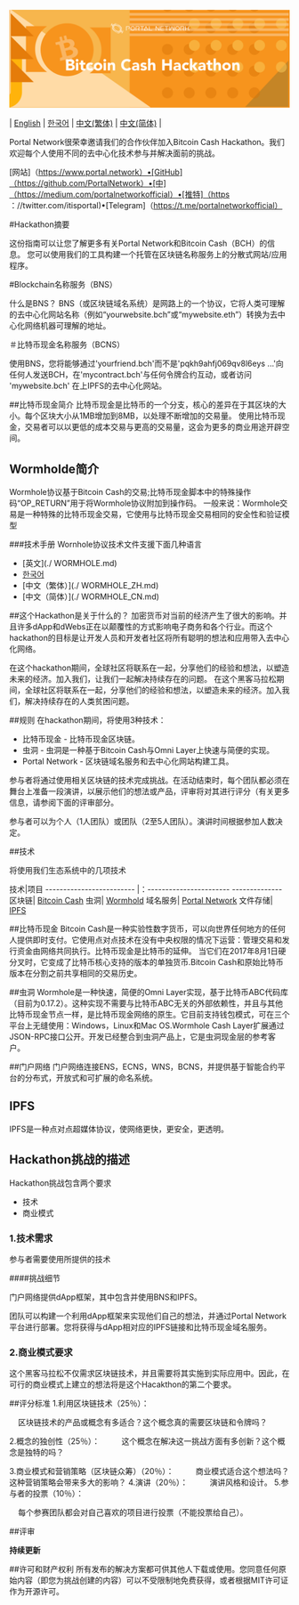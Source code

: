 ![Bitcoin Cash](./assets/bch.png)

| [English](./README.md) | [한국어](./README_KR.md) | [中文(繁体)](./README_ZH.md) | [中文(简体)](./README_CN.md) |

Portal Network很荣幸邀请我们的合作伙伴加入Bitcoin Cash Hackathon。我们欢迎每个人使用不同的去中心化技术参与并解决面前的挑战。

[网站]（https://www.portal.network）•[GitHub]（https://github.com/PortalNetwork）•[中]（https://medium.com/portalnetworkofficial）•[推特]（https ：//twitter.com/itisportal)•[Telegram]（https://t.me/portalnetworkofficial）

#Hackathon摘要

这份指南可以让您了解更多有关Portal Network和Bitcoin Cash（BCH）的信息。
您可以使用我们的工具构建一个托管在区块链名称服务上的分散式网站/应用程序。

#Blockchain名称服务（BNS）

什么是BNS？
BNS（或区块链域名系统）是网路上的一个协议，它将人类可理解的去中心化网站名称（例如“yourwebsite.bch”或“mywebsite.eth”）转换为去中心化网络机器可理解的地址。

＃比特币现金名称服务（BCNS）

使用BNS，您将能够通过'yourfriend.bch'而不是'pqkh9ahfj069qv8l6eys ...'向任何人发送BCH，在'mycontract.bch'与任何令牌合约互动，或者访问 'mywebsite.bch' 在上IPFS的去中心化网站。

##比特币现金简介
比特币现金是比特币的一个分支，核心的差异在于其区块的大小。每个区块大小从1MB增加到8MB，以处理不断增加的交易量。
使用比特币现金，交易者可以以更低的成本交易与更高的交易量，这会为更多的商业用途开辟空间。

## Wormholde简介
Wormhole协议基于Bitcoin Cash的交易;比特币现金脚本中的特殊操作码“OP_RETURN”用于将Wormhole协议附加到操作码。
一般来说：Wormhole交易是一种特殊的比特币现金交易，它使用与比特币现金交易相同的安全性和验证模型

###技术手册
Wornhole协议技术文件支援下面几种语言
- [英文](./ WORMHOLE.md)
- [한국어](./WORMHOLE_KR.md)
- [中文（繁体）](./ WORMHOLE_ZH.md)
- [中文（简体）](./ WORMHOLE_CN.md)

##这个Hackathon是关于什么的？
加密货币对当前的经济产生了很大的影响。并且许多dApp和dWebs正在以颠覆性的方式影响电子商务和各个行业。而这个hackathon的目标是让开发人员和开发者社区将所有聪明的想法和应用带入去中心化网络。

在这个hackathon期间，全球社区将联系在一起，分享他们的经验和想法，以塑造未来的经济。加入我们，让我们一起解决持续存在的问题。
在这个黑客马拉松期间，全球社区将联系在一起，分享他们的经验和想法，以塑造未来的经济。加入我们，解决持续存在的人类贫困问题。

##规则
在hackathon期间，将使用3种技术：

- 比特币现金 - 比特币现金区块链。
- 虫洞 - 虫洞是一种基于Bitcoin Cash与Omni Layer上快速与简便的实现。
- Portal Network - 区块链域名服务和去中心化网站构建工具。


参与者将通过使用相关区块链的技术完成挑战。在活动结束时，每个团队都必须在舞台上准备一段演讲，以展示他们的想法或产品，评审将对其进行评分（有关更多信息，请参阅下面的评审部分。

参与者可以为个人（1人团队）或团队（2至5人团队）。演讲时间根据参加人数决定。

##技术

将使用我们生态系统中的几项技术

技术|项目
------------------------- |：----------------------- --------------
区块链| [Bitcoin Cash](https://www.bitcoincash.org/)
虫洞| [Wormhold](https://github.com/copernet/wormhole)
域名服务| [Portal Network](https://www.portal.network/)
文件存储| [IPFS](https://ipfs.io/)

##比特币现金
Bitcoin Cash是一种实验性数字货币，可以向世界任何地方的任何人提供即时支付。它使用点对点技术在没有中央权限的情况下运营：管理交易和发行资金由网络共同执行。比特币现金是比特币的延伸。
当它们在2017年8月1日硬分叉时，它变成了比特币核心支持的版本的单独货币.Bitcoin Cash和原始比特币版本在分割之前共享相同的交易历史。

##虫洞
Wormhole是一种快速，简便的Omni Layer实现，基于比特币ABC代码库（目前为0.17.2）。这种实现不需要与比特币ABC无关的外部依赖性，并且与其他比特币现金节点一样，是比特币现金网络的原生。它目前支持钱包模式，可在三个平台上无缝使用：Windows，Linux和Mac OS.Wormhole Cash Layer扩展通过JSON-RPC接口公开。开发已经整合到虫洞产品上，它是虫洞现金层的参考客户。

##门户网络
门户网络连接ENS，ECNS，WNS，BCNS，并提供基于智能合约平台的分布式，开放式和可扩展的命名系统。

## IPFS
IPFS是一种点对点超媒体协议，使网络更快，更安全，更透明。

## Hackathon挑战的描述
Hackathon挑战包含两个要求
- 技术
- 商业模式

### 1.技术需求

参与者需要使用所提供的技术

####挑战细节

门户网络提供dApp框架，其中包含并使用BNS和IPFS。

团队可以构建一个利用dApp框架来实现他们自己的想法，并通过Portal Network平台进行部署。您将获得与dApp相对应的IPFS链接和比特币现金域名服务。

### 2.商业模式要求
这个黑客马拉松不仅需求区块链技术，并且需要将其实施到实际应用中。因此，在可行的商业模式上建立的想法将是这个Hacakthon的第二个要求。

##评分标准
1.利用区块链技术（25％）：

    区块链技术的产品或概念有多适合？这个概念真的需要区块链和令牌吗？

2.概念的独创性（25％）：
    
    这个概念在解决这一挑战方面有多创新？这个概念是独特的吗？

3.商业模式和营销策略（区块链众筹）（20％）：
    
    商业模式适合这个想法吗？这种营销策略会带来多大的影响？
4.演讲（20％）：
    
    演讲风格和设计。
5.参与者的投票（10％）：

    每个参赛团队都会对自己喜欢的项目进行投票（不能投票给自己）。

##评审

**持续更新**

##许可和财产权利
所有发布的解决方案都可供其他人下载或使用。您同意任何原始内容（即您为挑战创建的内容）可以不受限制地免费获得，或者根据MIT许可证作为开源许可。
